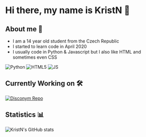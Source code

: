 # Hi there, my name is KristN 👋

## About me 🚀

 - I am a 14 year old student from the Czech Republic
 - I started to learn code in April 2020
 - I usually code in Python & Javascript but I also like HTML and sometimes even CSS

<img alt="Python" src="https://img.shields.io/badge/python-%2314354C.svg?style=for-the-badge&logo=python&logoColor=white"/> <img alt="HTML5" src="https://img.shields.io/badge/html5-%23E34F26.svg?style=for-the-badge&logo=html5&logoColor=white"/> <img alt="JS" src="https://img.shields.io/badge/javascript-%23323330.svg?style=for-the-badge&logo=javascript&logoColor=%23F7DF1E"/>

## Currently Working on 🛠️
[![Disconym Repo](https://github-readme-stats.vercel.app/api/pin/?username=KristN1&repo=cube_appeals&show_icons=true&theme=tokyonight)](https://github.com/KristN1/cube_appeals)

## Statistics 📊
![KristN's GitHub stats](https://github-readme-stats.vercel.app/api?username=KristN1&show_icons=true&theme=tokyonight)
